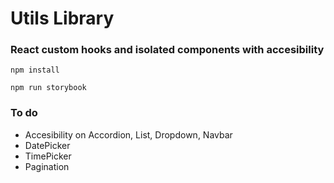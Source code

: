 # Utils Library

### React custom hooks and isolated components with accesibility

`npm install`

`npm run storybook`

### To do

- Accesibility on Accordion, List, Dropdown, Navbar
- DatePicker
- TimePicker
- Pagination
